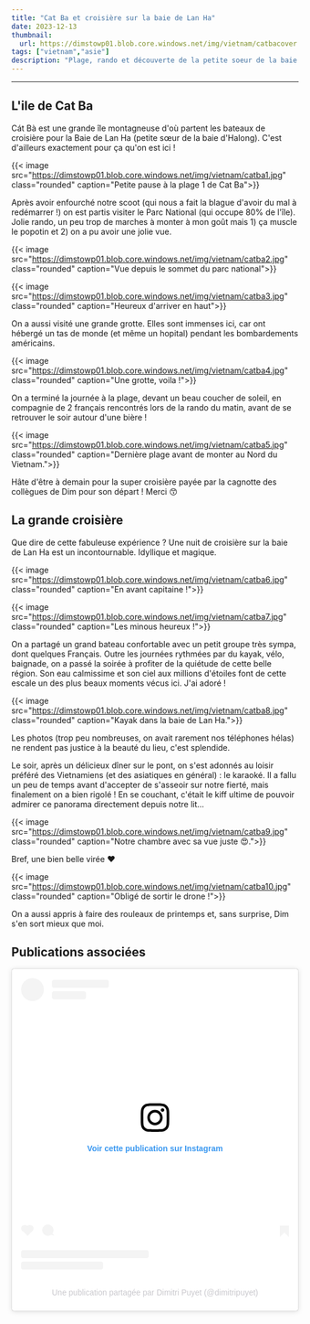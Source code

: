 ```yaml
---
title: "Cat Ba et croisière sur la baie de Lan Ha"
date: 2023-12-13
thumbnail:
  url: https://dimstowp01.blob.core.windows.net/img/vietnam/catbacover.jpg
tags: ["vietnam","asie"]
description: "Plage, rando et découverte de la petite soeur de la baie d'Halong."
---
```

---

## L'ile de Cat Ba

Cát Bà est une grande île montagneuse d'où partent les bateaux de croisière pour la Baie de Lan Ha (petite sœur de la baie d'Halong). C'est d'ailleurs exactement pour ça qu'on est ici !

{{< image src="https://dimstowp01.blob.core.windows.net/img/vietnam/catba1.jpg" class="rounded" caption="Petite pause à la plage 1 de Cat Ba">}}

Après avoir enfourché notre scoot (qui nous a fait la blague d'avoir du mal à redémarrer !) on est partis visiter le Parc National (qui occupe 80% de l'île). Jolie rando, un peu trop de marches à monter à mon goût mais 1) ça muscle le popotin et 2) on a pu avoir une jolie vue.

{{< image src="https://dimstowp01.blob.core.windows.net/img/vietnam/catba2.jpg" class="rounded" caption="Vue depuis le sommet du parc national">}}

{{< image src="https://dimstowp01.blob.core.windows.net/img/vietnam/catba3.jpg" class="rounded" caption="Heureux d'arriver en haut">}}

On a aussi visité une grande grotte. Elles sont immenses ici, car ont hébergé un tas de monde (et même un hopital) pendant les bombardements américains.

{{< image src="https://dimstowp01.blob.core.windows.net/img/vietnam/catba4.jpg" class="rounded" caption="Une grotte, voila !">}}

On a terminé la journée à la plage, devant un beau coucher de soleil, en compagnie de 2 français rencontrés lors de la rando du matin, avant de se retrouver le soir autour d'une bière !

{{< image src="https://dimstowp01.blob.core.windows.net/img/vietnam/catba5.jpg" class="rounded" caption="Dernière plage avant de monter au Nord du Vietnam.">}}

Hâte d'être à demain pour la super croisière payée par la cagnotte des collègues de Dim pour son départ ! Merci 😙

## La grande croisière

Que dire de cette fabuleuse expérience ? Une nuit de croisière sur la baie de Lan Ha est un incontournable. Idyllique et magique.

{{< image src="https://dimstowp01.blob.core.windows.net/img/vietnam/catba6.jpg" class="rounded" caption="En avant capitaine !">}}

{{< image src="https://dimstowp01.blob.core.windows.net/img/vietnam/catba7.jpg" class="rounded" caption="Les minous heureux !">}}

On a partagé un grand bateau confortable avec un petit groupe très sympa, dont quelques Français.
Outre les journées rythmées par du kayak, vélo, baignade, on a passé la soirée à profiter de la quiétude de cette belle région. Son eau calmissime et son ciel aux millions d'étoiles font de cette escale un des plus beaux moments vécus ici. J'ai adoré !

{{< image src="https://dimstowp01.blob.core.windows.net/img/vietnam/catba8.jpg" class="rounded" caption="Kayak dans la baie de Lan Ha.">}}

Les photos (trop peu nombreuses, on avait rarement nos téléphones hélas) ne rendent pas justice à la beauté du lieu, c'est splendide.

Le soir, après un délicieux dîner sur le pont, on s'est adonnés au loisir préféré des Vietnamiens (et des asiatiques en général) : le karaoké. Il a fallu un peu de temps avant d'accepter de s'asseoir sur notre fierté, mais finalement on a bien rigolé !
En se couchant, c'était le kiff ultime de pouvoir admirer ce panorama directement depuis notre lit...

{{< image src="https://dimstowp01.blob.core.windows.net/img/vietnam/catba9.jpg" class="rounded" caption="Notre chambre avec sa vue juste 😍.">}}

Bref, une bien belle virée ❤️

{{< image src="https://dimstowp01.blob.core.windows.net/img/vietnam/catba10.jpg" class="rounded" caption="Obligé de sortir le drone !">}}

On a aussi appris à faire des rouleaux de printemps et, sans surprise, Dim s'en sort mieux que moi.

## Publications associées

<blockquote class="instagram-media" data-instgrm-captioned data-instgrm-permalink="https://www.instagram.com/reel/C1GvrUIrGUK/?utm_source=ig_embed&amp;utm_campaign=loading" data-instgrm-version="14" style=" background:#FFF; border:0; border-radius:3px; box-shadow:0 0 1px 0 rgba(0,0,0,0.5),0 1px 10px 0 rgba(0,0,0,0.15); margin: 1px; max-width:540px; min-width:326px; padding:0; width:99.375%; width:-webkit-calc(100% - 2px); width:calc(100% - 2px);"><div style="padding:16px;"> <a href="https://www.instagram.com/reel/C1GvrUIrGUK/?utm_source=ig_embed&amp;utm_campaign=loading" style=" background:#FFFFFF; line-height:0; padding:0 0; text-align:center; text-decoration:none; width:100%;" target="_blank"> <div style=" display: flex; flex-direction: row; align-items: center;"> <div style="background-color: #F4F4F4; border-radius: 50%; flex-grow: 0; height: 40px; margin-right: 14px; width: 40px;"></div> <div style="display: flex; flex-direction: column; flex-grow: 1; justify-content: center;"> <div style=" background-color: #F4F4F4; border-radius: 4px; flex-grow: 0; height: 14px; margin-bottom: 6px; width: 100px;"></div> <div style=" background-color: #F4F4F4; border-radius: 4px; flex-grow: 0; height: 14px; width: 60px;"></div></div></div><div style="padding: 19% 0;"></div> <div style="display:block; height:50px; margin:0 auto 12px; width:50px;"><svg width="50px" height="50px" viewBox="0 0 60 60" version="1.1" xmlns="https://www.w3.org/2000/svg" xmlns:xlink="https://www.w3.org/1999/xlink"><g stroke="none" stroke-width="1" fill="none" fill-rule="evenodd"><g transform="translate(-511.000000, -20.000000)" fill="#000000"><g><path d="M556.869,30.41 C554.814,30.41 553.148,32.076 553.148,34.131 C553.148,36.186 554.814,37.852 556.869,37.852 C558.924,37.852 560.59,36.186 560.59,34.131 C560.59,32.076 558.924,30.41 556.869,30.41 M541,60.657 C535.114,60.657 530.342,55.887 530.342,50 C530.342,44.114 535.114,39.342 541,39.342 C546.887,39.342 551.658,44.114 551.658,50 C551.658,55.887 546.887,60.657 541,60.657 M541,33.886 C532.1,33.886 524.886,41.1 524.886,50 C524.886,58.899 532.1,66.113 541,66.113 C549.9,66.113 557.115,58.899 557.115,50 C557.115,41.1 549.9,33.886 541,33.886 M565.378,62.101 C565.244,65.022 564.756,66.606 564.346,67.663 C563.803,69.06 563.154,70.057 562.106,71.106 C561.058,72.155 560.06,72.803 558.662,73.347 C557.607,73.757 556.021,74.244 553.102,74.378 C549.944,74.521 548.997,74.552 541,74.552 C533.003,74.552 532.056,74.521 528.898,74.378 C525.979,74.244 524.393,73.757 523.338,73.347 C521.94,72.803 520.942,72.155 519.894,71.106 C518.846,70.057 518.197,69.06 517.654,67.663 C517.244,66.606 516.755,65.022 516.623,62.101 C516.479,58.943 516.448,57.996 516.448,50 C516.448,42.003 516.479,41.056 516.623,37.899 C516.755,34.978 517.244,33.391 517.654,32.338 C518.197,30.938 518.846,29.942 519.894,28.894 C520.942,27.846 521.94,27.196 523.338,26.654 C524.393,26.244 525.979,25.756 528.898,25.623 C532.057,25.479 533.004,25.448 541,25.448 C548.997,25.448 549.943,25.479 553.102,25.623 C556.021,25.756 557.607,26.244 558.662,26.654 C560.06,27.196 561.058,27.846 562.106,28.894 C563.154,29.942 563.803,30.938 564.346,32.338 C564.756,33.391 565.244,34.978 565.378,37.899 C565.522,41.056 565.552,42.003 565.552,50 C565.552,57.996 565.522,58.943 565.378,62.101 M570.82,37.631 C570.674,34.438 570.167,32.258 569.425,30.349 C568.659,28.377 567.633,26.702 565.965,25.035 C564.297,23.368 562.623,22.342 560.652,21.575 C558.743,20.834 556.562,20.326 553.369,20.18 C550.169,20.033 549.148,20 541,20 C532.853,20 531.831,20.033 528.631,20.18 C525.438,20.326 523.257,20.834 521.349,21.575 C519.376,22.342 517.703,23.368 516.035,25.035 C514.368,26.702 513.342,28.377 512.574,30.349 C511.834,32.258 511.326,34.438 511.181,37.631 C511.035,40.831 511,41.851 511,50 C511,58.147 511.035,59.17 511.181,62.369 C511.326,65.562 511.834,67.743 512.574,69.651 C513.342,71.625 514.368,73.296 516.035,74.965 C517.703,76.634 519.376,77.658 521.349,78.425 C523.257,79.167 525.438,79.673 528.631,79.82 C531.831,79.965 532.853,80.001 541,80.001 C549.148,80.001 550.169,79.965 553.369,79.82 C556.562,79.673 558.743,79.167 560.652,78.425 C562.623,77.658 564.297,76.634 565.965,74.965 C567.633,73.296 568.659,71.625 569.425,69.651 C570.167,67.743 570.674,65.562 570.82,62.369 C570.966,59.17 571,58.147 571,50 C571,41.851 570.966,40.831 570.82,37.631"></path></g></g></g></svg></div><div style="padding-top: 8px;"> <div style=" color:#3897f0; font-family:Arial,sans-serif; font-size:14px; font-style:normal; font-weight:550; line-height:18px;">Voir cette publication sur Instagram</div></div><div style="padding: 12.5% 0;"></div> <div style="display: flex; flex-direction: row; margin-bottom: 14px; align-items: center;"><div> <div style="background-color: #F4F4F4; border-radius: 50%; height: 12.5px; width: 12.5px; transform: translateX(0px) translateY(7px);"></div> <div style="background-color: #F4F4F4; height: 12.5px; transform: rotate(-45deg) translateX(3px) translateY(1px); width: 12.5px; flex-grow: 0; margin-right: 14px; margin-left: 2px;"></div> <div style="background-color: #F4F4F4; border-radius: 50%; height: 12.5px; width: 12.5px; transform: translateX(9px) translateY(-18px);"></div></div><div style="margin-left: 8px;"> <div style=" background-color: #F4F4F4; border-radius: 50%; flex-grow: 0; height: 20px; width: 20px;"></div> <div style=" width: 0; height: 0; border-top: 2px solid transparent; border-left: 6px solid #f4f4f4; border-bottom: 2px solid transparent; transform: translateX(16px) translateY(-4px) rotate(30deg)"></div></div><div style="margin-left: auto;"> <div style=" width: 0px; border-top: 8px solid #F4F4F4; border-right: 8px solid transparent; transform: translateY(16px);"></div> <div style=" background-color: #F4F4F4; flex-grow: 0; height: 12px; width: 16px; transform: translateY(-4px);"></div> <div style=" width: 0; height: 0; border-top: 8px solid #F4F4F4; border-left: 8px solid transparent; transform: translateY(-4px) translateX(8px);"></div></div></div> <div style="display: flex; flex-direction: column; flex-grow: 1; justify-content: center; margin-bottom: 24px;"> <div style=" background-color: #F4F4F4; border-radius: 4px; flex-grow: 0; height: 14px; margin-bottom: 6px; width: 224px;"></div> <div style=" background-color: #F4F4F4; border-radius: 4px; flex-grow: 0; height: 14px; width: 144px;"></div></div></a><p style=" color:#c9c8cd; font-family:Arial,sans-serif; font-size:14px; line-height:17px; margin-bottom:0; margin-top:8px; overflow:hidden; padding:8px 0 7px; text-align:center; text-overflow:ellipsis; white-space:nowrap;"><a href="https://www.instagram.com/reel/C1GvrUIrGUK/?utm_source=ig_embed&amp;utm_campaign=loading" style=" color:#c9c8cd; font-family:Arial,sans-serif; font-size:14px; font-style:normal; font-weight:normal; line-height:17px; text-decoration:none;" target="_blank">Une publication partagée par Dimitri Puyet (@dimitripuyet)</a></p></div></blockquote> <script async src="https://www.instagram.com/embed.js"></script>
